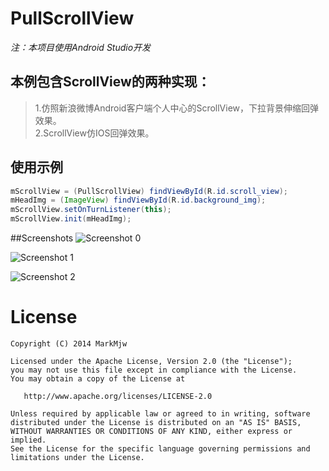 PullScrollView
===========

*注：本项目使用Android Studio开发*


## **本例包含ScrollView的两种实现：** ##
>1.仿照新浪微博Android客户端个人中心的ScrollView，下拉背景伸缩回弹效果。<br>
>2.ScrollView仿IOS回弹效果。<br>

## **使用示例** ##

```java
mScrollView = (PullScrollView) findViewById(R.id.scroll_view);
mHeadImg = (ImageView) findViewById(R.id.background_img);
mScrollView.setOnTurnListener(this);
mScrollView.init(mHeadImg);
```

##Screenshots
![Screenshot 0](https://raw.github.com/MarkMjw/PullScrollView/master/Screenshots/0.png)

![Screenshot 1](https://raw.github.com/MarkMjw/PullScrollView/master/Screenshots/1.png)

![Screenshot 2](https://raw.github.com/MarkMjw/PullScrollView/master/Screenshots/2.png)

License
=======

    Copyright (C) 2014 MarkMjw

    Licensed under the Apache License, Version 2.0 (the "License");
    you may not use this file except in compliance with the License.
    You may obtain a copy of the License at

       http://www.apache.org/licenses/LICENSE-2.0

    Unless required by applicable law or agreed to in writing, software
    distributed under the License is distributed on an "AS IS" BASIS,
    WITHOUT WARRANTIES OR CONDITIONS OF ANY KIND, either express or implied.
    See the License for the specific language governing permissions and
    limitations under the License.
